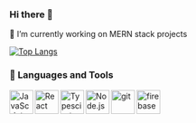 ### Hi there 👋
🔭 I’m currently working on MERN stack projects 
   
<!--
**satpreetvirdi/satpreetvirdi** is a ✨ _special_ ✨ repository because its `README.md` (this file) appears on your GitHub profile.

Here are some ideas to get you started:

   
- 🌱 I’m currently learning ...
- 👯 I’m looking to collaborate on ...
- 🤔 I’m looking for help with ...
- 💬 Ask me about ...
- 📫 How to reach me: ...
- 😄 Pronouns: ...
- ⚡ Fun fact: ...
-->

<!-- [![ GitHub stats](https://github-readme-stats.vercel.app/api?username=satpreetvirdi&theme=radical&show_icons=true&count_private=true)](https://github.com/satpreetvirdi/github-readme-stats) -->
[![Top Langs](https://github-readme-stats.vercel.app/api/top-langs/?username=satpreetvirdi)](https://github.com/satpreetvirdi/github-readme-stats)
### 🔨 Languages and Tools

<a href="https://developer.mozilla.org/en-US/docs/Web/JavaScript" target="_blank"> <img align="left" alt="JavaScript" height ="42px"  src="https://raw.githubusercontent.com/rahul-jha98/github_readme_icons/main/language_and_tools/square/javascript/javascript.svg"></a>
<a href="https://reactjs.org/" target="_blank"> <img align="left" alt="React" height ="42px" src="https://raw.githubusercontent.com/rahul-jha98/github_readme_icons/main/language_and_tools/square/react/react.svg"></a>
<a href="https://www.typescriptlang.org/" target="_blank"><img align="left" alt="Typescirpt" height ="42px" src="https://raw.githubusercontent.com/rahul-jha98/github_readme_icons/main/language_and_tools/square/typescript/typescript.svg"></a>

<!-- <a href="https://graphql.org/" target="_blank"><img src="./assets/ql.png" align="left" alt="git" height='42px'/></a>
 -->
<a href="https://nodejs.org" target="_blank"><img align="left" alt="Node.js" height ="42px" src="https://raw.githubusercontent.com/rahul-jha98/github_readme_icons/main/language_and_tools/square/node/node.svg"></a>



<!-- <a href="https://www.mongodb.com//" target="_blank"><img src="./assets/mongodb.svg" align="left" alt="git" height='42px'/></a> -->

<!-- <a href="https://sass-lang.com/" target="_blank"><img src="./assets/sass.svg" align="left" alt="git" height='42px'/></a>
 -->
<a href="https://git-scm.com/" target="_blank"><img src="https://raw.githubusercontent.com/rahul-jha98/github_readme_icons/main/language_and_tools/square/git-scm/git-scm.svg" align="left" alt="git" height='42px'/></a>

<a href="https://firebase.google.com/" target="_blank"> <img align="left" src="https://raw.githubusercontent.com/rahul-jha98/github_readme_icons/main/language_and_tools/square/firebase/firebase.svg" alt="firebase" height ="42px"/></a>

<!-- <a href="https://azure.microsoft.com/en-us//" target="_blank"><img src="./assets/azure.svg" align="left" alt="git" height='42px'/></a>
 -->
<br>
